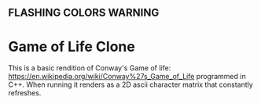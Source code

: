 ## FLASHING COLORS WARNING

# Game of Life Clone
 
This is a basic rendition of Conway's Game of life: https://en.wikipedia.org/wiki/Conway%27s_Game_of_Life programmed in C++. When running it renders as a 2D ascii character matrix that constantly refreshes.
